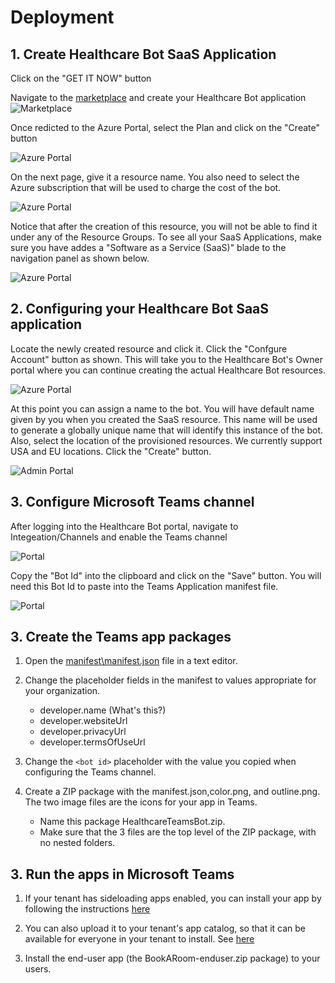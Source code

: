 # Deployment


## 1. Create Healthcare Bot SaaS Application

 Click on the "GET IT NOW" button

Navigate to the [marketplace]([Marketplace](https://azuremarketplace.microsoft.com/en-us/marketplace/apps/microsoft-hcb.microsofthealthcarebot?tab=Overview)
) and create your Healthcare Bot application
![Marketplace](./marketplace.png)

Once redicted to the Azure Portal, select the Plan and click on the "Create" button

![Azure Portal](./marketplace2.png)

On the next page, give it a resource name. You also need to select the Azure subscription that will be used to charge the cost of the bot.

![Azure Portal](./marketplace3.png)

Notice that after the creation of this resource, you will not be able to find it under any of the Resource Groups. To see all your SaaS Applications, make sure you have addes a "Software as a Service (SaaS)" blade to the navigation panel as shown below.

![Azure Portal](./marketplace4.png)

## 2. Configuring your Healthcare Bot SaaS application

Locate the newly created resource and click it. Click the "Confgure Account" button as shown. This will take you to the Healthcare Bot's Owner portal where you can continue creating the actual Healthcare Bot resources.

![Azure Portal](./marketplace5.png)

At this point you can assign a name to the bot. You will have default name given by you  when you created the SaaS resource. This name will be used to generate a globally unique name that will identify this instance of the bot. Also, select the location of the provisioned resources. We currently support USA and EU locations. Click the "Create" button.

![Admin Portal](./adminportal1.png)

## 3. Configure Microsoft Teams channel
After logging into the Healthcare Bot portal, navigate to Integeation/Channels and enable the Teams channel

![Portal](./portal1.png)

Copy the "Bot Id" into the clipboard and click on the "Save" button. You will need this Bot Id to paste into the Teams Application manifest file.

![Portal](./portal2.png)


## 3. Create the Teams app packages

1. Open the [manifest\manifest.json](../../manifest/manifest.json) file in a text editor.
2. Change the placeholder fields in the manifest to values appropriate for your organization.
    * developer.name (What's this?)
    * developer.websiteUrl
    * developer.privacyUrl
    * developer.termsOfUseUrl

3. Change the `<bot id>` placeholder with the value you copied when configuring the Teams channel.

4. Create a ZIP package with the manifest.json,color.png, and outline.png. The two image files are the icons for your app in Teams.

    * Name this package HealthcareTeamsBot.zip.
    * Make sure that the 3 files are the top level of the ZIP package, with no nested folders.

## 3. Run the apps in Microsoft Teams
1. If your tenant has sideloading apps enabled, you can install your app by following the instructions [here](https://docs.microsoft.com/en-us/microsoftteams/platform/concepts/deploy-and-publish/apps-upload#load-your-package-into-teams)

2. You can also upload it to your tenant's app catalog, so that it can be available for everyone in your tenant to install. See [here](https://docs.microsoft.com/en-us/MicrosoftTeams/manage-apps)

3. Install the end-user app (the BookARoom-enduser.zip package) to your users.    